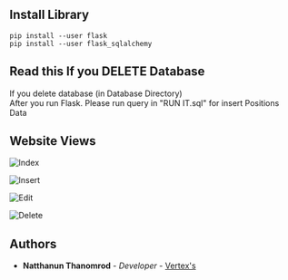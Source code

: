 ## Install Library
```
pip install --user flask
pip install --user flask_sqlalchemy
```
## Read this If you DELETE Database
If you delete database (in Database Directory) <br/>
After you run Flask. Please run query in "RUN IT.sql" for insert Positions Data

## Website Views

![Index](https://i.ibb.co/frCKTQd/Index.png)

![Insert](https://i.ibb.co/6bH22MN/Insert.png)

![Edit](https://i.ibb.co/jVZJHDL/Edit.png)

![Delete](https://i.ibb.co/R6TBWJh/Delete.png)

## Authors

* **Natthanun Thanomrod** - *Developer* - [Vertex's](https://github.com/natthanun1999)
